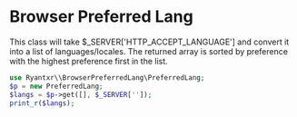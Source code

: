 Browser Preferred Lang
=========================

This class will take $_SERVER['HTTP_ACCEPT_LANGUAGE'] and convert it into a list of languages/locales.
The returned array is sorted by preference with the highest preference first in the list.

```php
use Ryantxr\\BrowserPreferredLang\PreferredLang;
$p = new PreferredLang;
$langs = $p->get([], $_SERVER['']);
print_r($langs);
```
